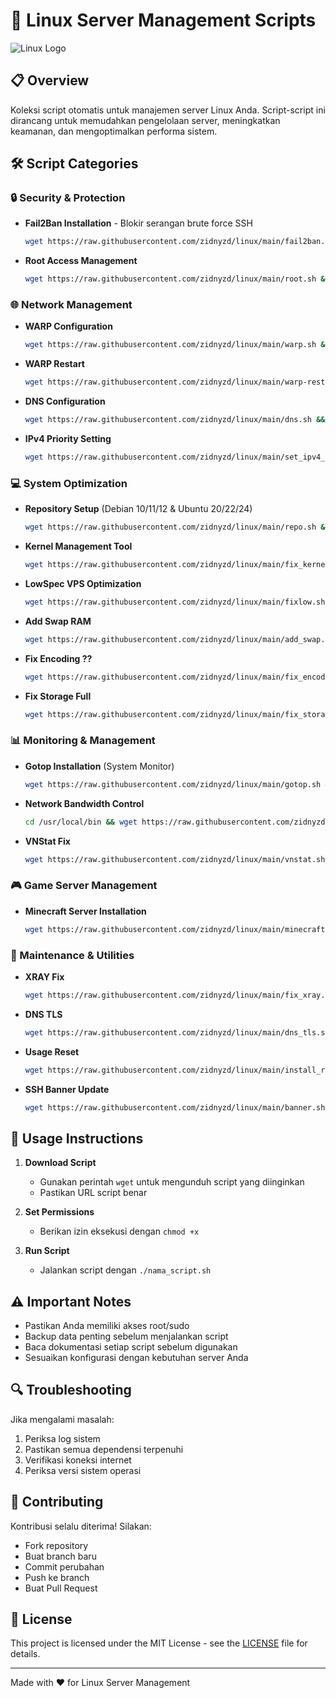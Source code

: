 # 🚀 Linux Server Management Scripts

![Linux Logo](https://raw.githubusercontent.com/torvalds/linux/master/Documentation/logo.gif)

## 📋 Overview

Koleksi script otomatis untuk manajemen server Linux Anda. Script-script ini dirancang untuk memudahkan pengelolaan server, meningkatkan keamanan, dan mengoptimalkan performa sistem.

## 🛠️ Script Categories

### 🔒 Security & Protection
- **Fail2Ban Installation** - Blokir serangan brute force SSH
  ```bash
  wget https://raw.githubusercontent.com/zidnyzd/linux/main/fail2ban.sh && chmod +x fail2ban.sh && ./fail2ban.sh
  ```

- **Root Access Management**
  ```bash
  wget https://raw.githubusercontent.com/zidnyzd/linux/main/root.sh && chmod +x root.sh && ./root.sh
  ```

### 🌐 Network Management
- **WARP Configuration**
  ```bash
  wget https://raw.githubusercontent.com/zidnyzd/linux/main/warp.sh && chmod +x warp.sh && ./warp.sh
  ```

- **WARP Restart**
  ```bash
  wget https://raw.githubusercontent.com/zidnyzd/linux/main/warp-restart.sh && chmod +x warp-restart.sh && ./warp-restart.sh
  ```

- **DNS Configuration**
  ```bash
  wget https://raw.githubusercontent.com/zidnyzd/linux/main/dns.sh && chmod +x dns.sh && ./dns.sh
  ```

- **IPv4 Priority Setting**
  ```bash
  wget https://raw.githubusercontent.com/zidnyzd/linux/main/set_ipv4_priority.sh && chmod +x set_ipv4_priority.sh && ./set_ipv4_priority.sh
  ```

### 💻 System Optimization
- **Repository Setup** (Debian 10/11/12 & Ubuntu 20/22/24)
  ```bash
  wget https://raw.githubusercontent.com/zidnyzd/linux/main/repo.sh && chmod +x repo.sh && ./repo.sh
  ```

- **Kernel Management Tool**
  ```bash
  wget https://raw.githubusercontent.com/zidnyzd/linux/main/fix_kernel.sh && chmod +x fix_kernel.sh && ./fix_kernel.sh
  ```

- **LowSpec VPS Optimization**
  ```bash
  wget https://raw.githubusercontent.com/zidnyzd/linux/main/fixlow.sh && chmod +x fixlow.sh && ./fixlow.sh
  ```

- **Add Swap RAM**
  ```bash
  wget https://raw.githubusercontent.com/zidnyzd/linux/main/add_swap.sh && chmod +x add_swap.sh && ./add_swap.sh
  ```

- **Fix Encoding ??**
  ```bash
  wget https://raw.githubusercontent.com/zidnyzd/linux/main/fix_encoding.sh && chmod +x fix_encoding.sh && ./fix_encoding.sh
  ```

- **Fix Storage Full**
  ```bash
  wget https://raw.githubusercontent.com/zidnyzd/linux/main/fix_storage.sh && chmod +x fix_storage.sh && ./fix_storage.sh
  ```

### 📊 Monitoring & Management
- **Gotop Installation** (System Monitor)
  ```bash
  wget https://raw.githubusercontent.com/zidnyzd/linux/main/gotop.sh && chmod +x gotop.sh && ./gotop.sh
  ```

- **Network Bandwidth Control**
  ```bash
  cd /usr/local/bin && wget https://raw.githubusercontent.com/zidnyzd/linux/main/network_limit.sh && sudo chmod +x /usr/local/bin/network_limit.sh && sudo /usr/local/bin/network_limit.sh
  ```

- **VNStat Fix**
  ```bash
  wget https://raw.githubusercontent.com/zidnyzd/linux/main/vnstat.sh && chmod +x vnstat.sh && ./vnstat.sh
  ```

### 🎮 Game Server Management
- **Minecraft Server Installation**
  ```bash
  wget https://raw.githubusercontent.com/zidnyzd/linux/main/minecraft.sh && chmod +x minecraft.sh && ./minecraft.sh
  ```

### 🔧 Maintenance & Utilities
- **XRAY Fix**
  ```bash
  wget https://raw.githubusercontent.com/zidnyzd/linux/main/fix_xray.sh && chmod +x fix_xray.sh && ./fix_xray.sh
  ```

- **DNS TLS**
  ```bash
  wget https://raw.githubusercontent.com/zidnyzd/linux/main/dns_tls.sh && chmod +x dns_tls.sh && ./dns_tls.sh
  ```

- **Usage Reset**
  ```bash
  wget https://raw.githubusercontent.com/zidnyzd/linux/main/install_reset_usage.sh && chmod +x install_reset_usage.sh && ./install_reset_usage.sh
  ```

- **SSH Banner Update**
  ```bash
  wget https://raw.githubusercontent.com/zidnyzd/linux/main/banner.sh && chmod +x banner.sh && ./banner.sh
  ```

## 📝 Usage Instructions

1. **Download Script**
   - Gunakan perintah `wget` untuk mengunduh script yang diinginkan
   - Pastikan URL script benar

2. **Set Permissions**
   - Berikan izin eksekusi dengan `chmod +x`

3. **Run Script**
   - Jalankan script dengan `./nama_script.sh`

## ⚠️ Important Notes

- Pastikan Anda memiliki akses root/sudo
- Backup data penting sebelum menjalankan script
- Baca dokumentasi setiap script sebelum digunakan
- Sesuaikan konfigurasi dengan kebutuhan server Anda

## 🔍 Troubleshooting

Jika mengalami masalah:
1. Periksa log sistem
2. Pastikan semua dependensi terpenuhi
3. Verifikasi koneksi internet
4. Periksa versi sistem operasi

## 🤝 Contributing

Kontribusi selalu diterima! Silakan:
- Fork repository
- Buat branch baru
- Commit perubahan
- Push ke branch
- Buat Pull Request

## 📜 License

This project is licensed under the MIT License - see the [LICENSE](LICENSE) file for details.

---
Made with ❤️ for Linux Server Management
